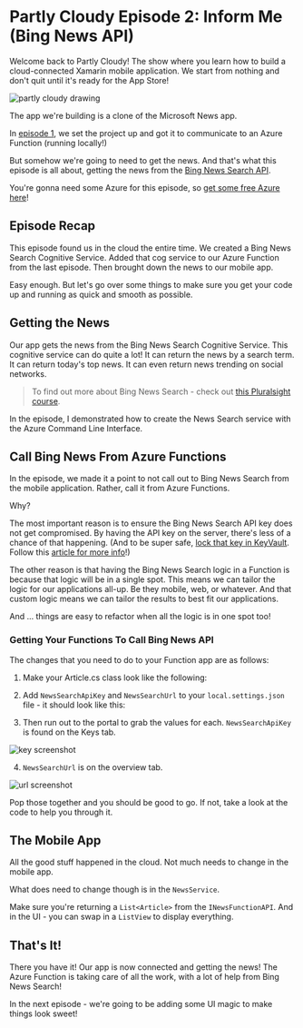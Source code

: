 # Partly Cloudy Episode 2: Inform Me (Bing News API)

Welcome back to Partly Cloudy! The show where you learn how to build a cloud-connected Xamarin mobile application. We start from nothing and don't quit until it's ready for the App Store!

![partly cloudy drawing](https://res.cloudinary.com/code-mill-technologies-inc/image/upload/c_scale,e_shadow:77,h_600/v1571800204/PNG_image-E7EAA277EA90-1_tlmaz2.png)

The app we're building is a clone of the Microsoft News app.

In [episode 1](https://devblogs.microsoft.com/xamarin/partly-cloudy?WT.mc_id=mobile-0000-masoucou), we set the project up and got it to communicate to an Azure Function (running locally!)

But somehow we're going to need to get the news. And that's what this episode is all about, getting the news from the [Bing News Search API](https://docs.microsoft.com/azure/cognitive-services/Bing-News-Search/?WT.mc_id=mobile-0000-masoucou).

You're gonna need some Azure for this episode, so [get some free Azure here](https://azure.microsoft.com/free?WT.mc_id=mobile-0000-masoucou)!

## Episode Recap

This episode found us in the cloud the entire time. We created a Bing News Search Cognitive Service. Added that cog service to our Azure Function from the last episode. Then brought down the news to our mobile app.

Easy enough. But let's go over some things to make sure you get your code up and running as quick and smooth as possible. 

## Getting the News

Our app gets the news from the Bing News Search Cognitive Service. This cognitive service can do quite a lot! It can return the news by a search term. It can return today's top news. It can even return news trending on social networks.

> To find out more about Bing News Search - check out [this Pluralsight course](https://app.pluralsight.com/library/courses/microsoft-cognitive-services-bing-news-search).

In the episode, I demonstrated how to create the News Search service with the Azure Command Line Interface.

## Call Bing News From Azure Functions

In the episode, we made it a point to not call out to Bing News Search from the mobile application. Rather, call it from Azure Functions.

Why?

The most important reason is to ensure the Bing News Search API key does not get compromised. By having the API key on the server, there's less of a chance of that happening. (And to be super safe, [lock that key in KeyVault](https://docs.microsoft.com/azure/key-vault/?WT.mc_id=mobile-0000-masoucou). Follow this [article for more info](https://codemilltech.com/mobile-apps-azure-keyvault-dont-do-it/)!)

The other reason is that having the Bing News Search logic in a Function is because that logic will be in a single spot. This means we can tailor the logic for our applications all-up. Be they mobile, web, or whatever. And that custom logic means we can tailor the results to best fit our applications.

And ... things are easy to refactor when all the logic is in one spot too!

### Getting Your Functions To Call Bing News API

The changes that you need to do to your Function app are as follows:

1.  Make your Article.cs class look like the following:

<script src="https://gist.github.com/codemillmatt/d24c67005f26a9a4f8757deca0c04386.js"></script>

2.  Add `NewsSearchApiKey` and `NewsSearchUrl` to your `local.settings.json` file - it should look like this:

<script src="https://gist.github.com/codemillmatt/828ace7089a93fccd0ac4012e006d9a4.js"></script>


3.  Then run out to the portal to grab the values for each. `NewsSearchApiKey` is found on the Keys tab.

![key screenshot](https://res.cloudinary.com/code-mill-technologies-inc/image/upload/bo_0px_solid_rgb:ffffff,c_scale,e_shadow:40,h_600/v1571796277/Screen_Shot_2019-10-22_at_6.43.28_PM_xdylrl.png)

4.  `NewsSearchUrl` is on the overview tab.

![url screenshot](https://res.cloudinary.com/code-mill-technologies-inc/image/upload/c_scale,e_shadow:40,h_600/v1571796246/Screen_Shot_2019-10-22_at_6.43.10_PM_rsrfgr.png)

Pop those together and you should be good to go. If not, take a look at the code to help you through it.

## The Mobile App

All the good stuff happened in the cloud. Not much needs to change in the mobile app.

What does need to change though is in the `NewsService`.

Make sure you're returning a `List<Article>` from the `INewsFunctionAPI`. And in the UI - you can swap in a `ListView` to display everything.

## That's It!

There you have it! Our app is now connected and getting the news! The Azure Function is taking care of all the work, with a lot of help from Bing News Search!

In the next episode - we're going to be adding some UI magic to make things look sweet!
